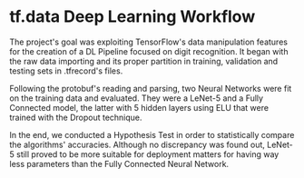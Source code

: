 # tf.data Deep Learning Workflow
The project's goal was exploiting TensorFlow's data manipulation features for the creation of a DL Pipeline focused on digit recognition. It began with the raw data importing and its proper partition in training, validation and testing sets in .tfrecord's files.

Following the protobuf's reading and parsing, two Neural Networks were fit on the training data and evaluated. They were a LeNet-5 and a Fully Connected model, the latter with 5 hidden layers using ELU that were trained with the Dropout technique.

In the end, we conducted a Hypothesis Test in order to statistically compare the algorithms' accuracies. Although no discrepancy was found out, LeNet-5 still proved to be more suitable for deployment matters for having way less parameters than the Fully Connected Neural Network.
